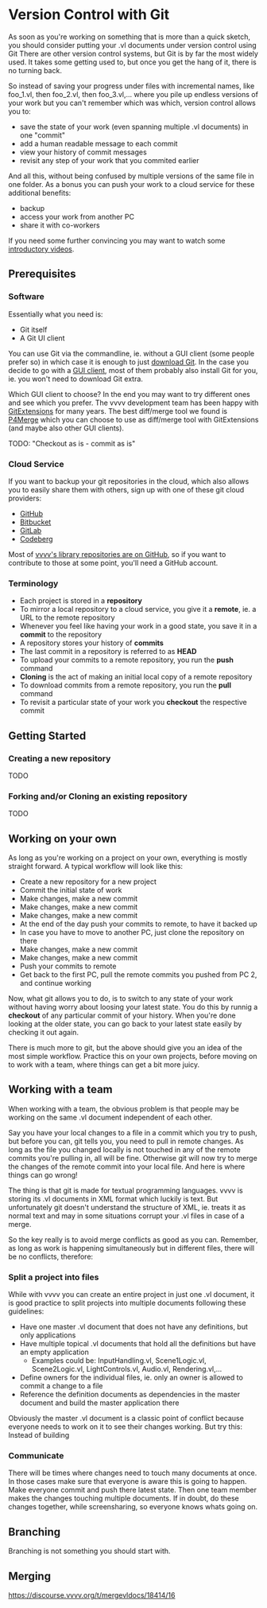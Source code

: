 # Version Control with Git

As soon as you're working on something that is more than a quick sketch, you should consider putting your .vl documents under version control using Git There are other version control systems, but Git is by far the most widely used. It takes some getting used to, but once you get the hang of it, there is no turning back.

So instead of saving your progress under files with incremental names, like foo_1.vl, then foo_2.vl, then foo_3.vl,... where you pile up endless versions of your work but you can't remember which was which, version control allows you to:
- save the state of your work (even spanning multiple .vl documents) in one "commit"
- add a human readable message to each commit
- view your history of commit messages
- revisit any step of your work that you commited earlier

And all this, without being confused by multiple versions of the same file in one folder. As a bonus you can push your work to a cloud service for these additional benefits:
- backup
- access your work from another PC
- share it with co-workers
  
If you need some further convincing you may want to watch some [introductory videos](https://git-scm.com/doc).

## Prerequisites

### Software
Essentially what you need is:
- Git itself
- A Git UI client 

You can use Git via the commandline, ie. without a GUI client (some people prefer so) in which case it is enough to just [download Git](https://git-scm.com/downloads). In the case you decide to go with a [GUI client](https://git-scm.com/downloads/guis), most of them probably also install Git for you, ie. you won't need to download Git extra. 

Which GUI client to choose? In the end you may want to try different ones and see which you prefer. The vvvv development team has been happy with [GitExtensions](https://gitextensions.github.io/) for many years. The best diff/merge tool we found is [P4Merge](https://www.perforce.com/downloads/visual-merge-tool) which you can choose to use as diff/merge tool with GitExtensions (and maybe also other GUI clients).

TODO: "Checkout as is - commit as is"

### Cloud Service
If you want to backup your git repositories in the cloud, which also allows you to easily share them with others, sign up with one of these git cloud providers:

- [GitHub](http://github.com)
- [Bitbucket](http://bitbucket.org)
- [GitLab](http://gitlab.com)
- [Codeberg](http://codeberg.org)

Most of [vvvv's library repositories are on GitHub](https://github.com/vvvv), so if you want to contribute to those at some point, you'll need a GitHub account.

### Terminology

- Each project is stored in a **repository**
- To mirror a local repository to a cloud service, you give it a **remote**, ie. a URL to the remote repository
- Whenever you feel like having your work in a good state, you save it in a **commit** to the repository
- A repository stores your history of **commits**
- The last commit in a repository is referred to as **HEAD**
- To upload your commits to a remote repository, you run the **push** command
- **Cloning** is the act of making an initial local copy of a remote repository
- To download commits from a remote repository, you run the **pull** command
- To revisit a particular state of your work you **checkout** the respective commit

## Getting Started

### Creating a new repository

TODO

### Forking and/or Cloning an existing repository

TODO

## Working on your own
As long as you're working on a project on your own, everything is mostly straight forward. A typical workflow will look like this:

- Create a new repository for a new project
- Commit the initial state of work
- Make changes, make a new commit
- Make changes, make a new commit
- Make changes, make a new commit
- At the end of the day push your commits to remote, to have it backed up
- In case you have to move to another PC, just clone the repository on there
- Make changes, make a new commit
- Make changes, make a new commit
- Push your commits to remote
- Get back to the first PC, pull the remote commits you pushed from PC 2, and continue working

Now, what git allows you to do, is to switch to any state of your work without having worry about loosing your latest state. You do this by runnig a **checkout** of any particular commit of your history. When you're done looking at the older state, you can go back to your latest state easily by checking it out again. 

There is much more to git, but the above should give you an idea of the most simple workflow. Practice this on your own projects, before moving on to work with a team, where things can get a bit more juicy.

## Working with a team

When working with a team, the obvious problem is that people may be working on the same .vl document independent of each other. 

Say you have your local changes to a file in a commit which you try to push, but before you can, git tells you, you need to pull in remote changes. As long as the file you changed locally is not touched in any of the remote commits you're pulling in, all will be fine. Otherwise git will now try to merge the changes of the remote commit into your local file. And here is where things can go wrong!

The thing is that git is made for textual programming languages. vvvv is storing its .vl documents in XML format which luckily is text. But unfortunately git doesn't understand the structure of XML, ie. treats it as normal text and may in some situations corrupt your .vl files in case of a merge.

So the key really is to avoid merge conflicts as good as you can. Remember, as long as work is happening simultaneously but in different files, there will be no conflicts, therefore: 

### Split a project into files

While with vvvv you can create an entire project in just one .vl document, it is good practice to split projects into multiple documents following these guidelines:

- Have one master .vl document that does not have any definitions, but only applications
- Have multiple topical .vl documents that hold all the definitions but have an empty application
  - Examples could be: InputHandling.vl, Scene1Logic.vl, Scene2Logic.vl, LightControls.vl, Audio.vl, Rendering.vl,...
- Define owners for the individual files, ie. only an owner is allowed to commit a change to a file
- Reference the definition documents as dependencies in the master document and build the master application there

Obviously the master .vl document is a classic point of conflict because everyone needs to work on it to see their changes working. But try this: Instead of building 
  
### Communicate

There will be times where changes need to touch many documents at once. In those cases make sure that everyone is aware this is going to happen. Make everyone commit and push there latest state. Then one team member makes the changes touching multiple documents. If in doubt, do these changes together, while screensharing, so everyone knows whats going on. 

## Branching

Branching is not something you should start with. 

## Merging

https://discourse.vvvv.org/t/mergevldocs/18414/16